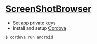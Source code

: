 # [ScreenShotBrowser](https://daiz713.github.io/ScreenShotBrowser/)

- Set app private keys
- Install and setup [Cordova](https://cordova.apache.org/)

```
$ cordova run android
```
